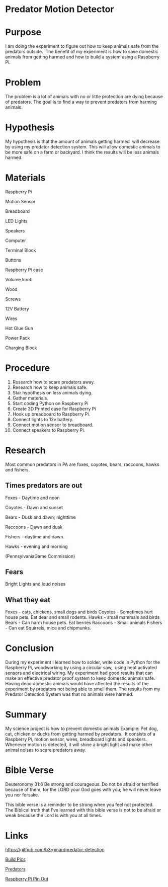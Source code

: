 # Predator Motion Detector


# Purpose

I am doing the experiment to figure out how to keep animals safe from the predators outside.  The benefit of my experiment is how to save domestic animals from getting harmed and how to build a system using a Raspberry Pi. 

# Problem

The problem is a lot of animals with no or little protection are dying because of predators. The goal is to find a way to prevent predators from harming animals.

# Hypothesis

My hypothesis is that the amount of animals getting harmed  will decrease by using my predator detection system. This will allow domestic animals to be more safe on a farm or backyard. I think the results will be less animals harmed.


# Materials

Raspberry Pi

Motion Sensor

Breadboard

LED Lights

Speakers

Computer

Terminal Block

Buttons

Raspberry Pi case

Volume knob

Wood

Screws

12V Battery

Wires

Hot Glue Gun

Power Pack

Charging Block


# Procedure

 1. Research how to scare predators away.
 2. Research how to keep animals safe.
 3. Star hypothesis on less animals dying.
 4. Gather materials.
 5. Start coding Python on Raspberry Pi
 6. Create 3D Printed case for Raspberry Pi
 7. Hook up breadboard to Raspberry Pi.
 8. Connect lights to 12v battery.
 9. Connect motion sensor to breadboard.
10. Connect speakers to Raspberry Pi.

# Research

Most common predators in PA are foxes, coyotes, bears, raccoons, hawks and fishers.


## Times predators are out

Foxes -  Daytime and noon 

Coyotes - Dawn and sunset 

Bears - Dusk and dawn; nighttime 

Raccoons - Dawn and dusk 

Fishers - daytime and dawn. 

Hawks - evening and morning 

(PennsylvaniaGame Commission)

## Fears

Bright Lights and loud noises

## What they eat

Foxes - cats, chickens, small dogs and birds Coyotes - Sometimes hurt house pets.  Eat dear and small rodents. Hawks - small mammals and birds Bears - Can harm house pets.  Eat berries Raccoons - Small animals Fishers - Can eat Squirrels, mice and chipmunks.


# Conclusion

During my experiment I learned how to solder, write code in Python for the Raspberry Pi, woodworking by using a circular saw,  using heat activated sensors and electrical wiring. My experiment had good results that can make an effective predator proof system to keep domestic animals safe.  Having dead domestic animals would have affected the results of the experiment by predators not being able to smell them. The results from my Predator Detection System was that no animals were harmed.


# Summary

My science project is how to prevent domestic animals Example: Pet dog, cat, chicken or ducks from getting harmed by predators.  It consists of a Raspberry Pi, motion sensor, wires, breadboard lights and speakers. Whenever motion is detected, it will shine a bright light and make other animal noises to scare predators away.


# Bible Verse

Deuteronomy 31:6 Be strong and courageous. Do not be afraid or terrified because of them, for the LORD your God goes with you; he will never leave you nor forsake.


This bible verse is a reminder to be strong when you feel not protected.  The Biblical truth that I've learned with this bible verse is not to be afraid or weak because the Lord is with you at all times.



# Links

https://github.com/b3rgman/predator-detection

[Build Pics](build.MD)

[Predators](predators.md)

[Raspberry Pi Pin Out](pinout.md)
